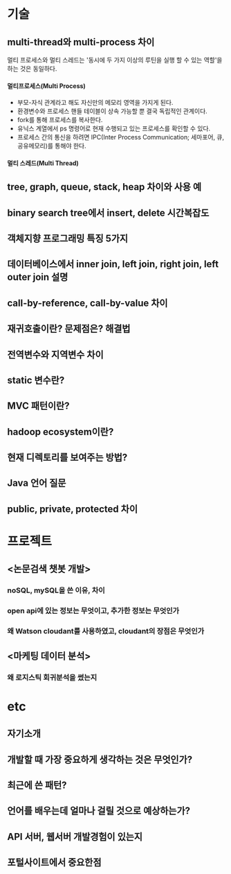 # **기술**
  ## multi-thread와 multi-process 차이
  멀티 프로세스와 멀티 스레드는 '동시에 두 가지 이상의 루틴을 실행 할 수 있는 역할'을 하는 것은 동일하다.
  #### 멀티프로세스(Multi Process)   
  - 부모-자식 관계라고 해도 자신만의 메모리 영역을 가지게 된다.
  - 환경변수와 프로세스 핸들 테이블이 상속 가능할 뿐 결국 독립적인 관계이다.
  - fork를 통해 프로세스를 복사한다.
  - 유닉스 계열에서 ps 명령어로 현재 수행되고 있는 프로세스를 확인할 수 있다.
  - 프로세스 간의 통신을 하려면 IPC(Inter Process Communication; 세마포어, 큐, 공유메모리)를 통해야 한다.
  #### 멀티 스레드(Multi Thread)   
  ## tree, graph, queue, stack, heap 차이와 사용 예
  ## binary search tree에서 insert, delete 시간복잡도
  ## 객체지향 프로그래밍 특징 5가지
  ## 데이터베이스에서 inner join, left join, right join, left outer join 설명
  ## call-by-reference, call-by-value 차이
  ## 재귀호출이란? 문제점은? 해결법
  ## 전역변수와 지역변수 차이
  ## static 변수란?
  ## MVC 패턴이란?
  ## hadoop ecosystem이란?
  ## 현재 디렉토리를 보여주는 방법?
  ## Java 언어 질문
  ## public, private, protected 차이
# **프로젝트**
  ## <논문검색 챗봇 개발>
  ### noSQL, mySQL을 쓴 이유, 차이
  ### open api에 있는 정보는 무엇이고, 추가한 정보는 무엇인가
  ### 왜 Watson cloudant를 사용하였고, cloudant의 장점은 무엇인가
  ## <마케팅 데이터 분석>
  ### 왜 로지스틱 회귀분석을 썼는지
# **etc**
  ## 자기소개
  ## 개발할 때 가장 중요하게 생각하는 것은 무엇인가?
  ## 최근에 쓴 패턴?
  ## 언어를 배우는데 얼마나 걸릴 것으로 예상하는가?
  ## API 서버, 웹서버 개발경험이 있는지
  ## 포털사이트에서 중요한점
